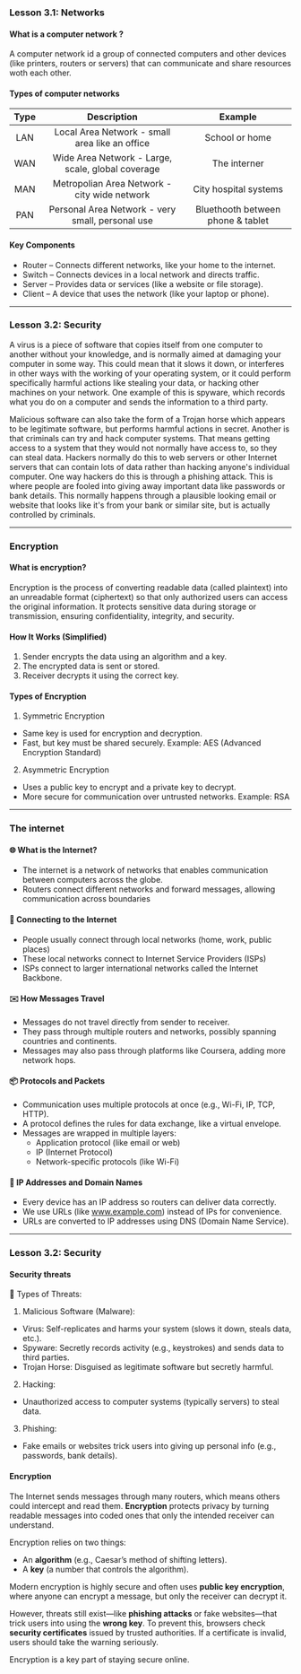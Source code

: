 ### Lesson 3.1: Networks

#### What is a computer network ?

A computer network id a group of connected computers and other devices (like printers, routers or servers) that can communicate and share resources woth each other.

#### Types of computer networks

|Type| Description|Example|
|:----:|:----:|:----:|
|LAN|Local Area Network - small area like an office| School or home|
|WAN|Wide Area Network - Large, scale, global coverage| The interner|
|MAN|Metropolian Area Network - city wide network|City hospital systems|
|PAN|Personal Area Network - very small, personal use|Bluethooth between phone & tablet|

#### Key Components
- Router – Connects different networks, like your home to the internet.
- Switch – Connects devices in a local network and directs traffic.
- Server – Provides data or services (like a website or file storage).
- Client – A device that uses the network (like your laptop or phone).

----

### Lesson 3.2: Security

A virus is a piece of software that copies itself from one computer to another without your knowledge, and is normally aimed at damaging your computer in some way. This could mean that it slows it down, or interferes in other ways with the working of your operating system, or it could perform specifically harmful actions like stealing your data, or hacking other machines on your network. 
One example of this is spyware, which records what you do on a computer and sends the information to a third party. 

Malicious software can also take the form of a Trojan horse which appears to be legitimate software, but performs harmful actions in secret. 
Another is that criminals can try and hack computer systems. That means getting access to a system that they would not normally have access to, so they can steal data. Hackers normally do this to web servers or other Internet servers that can contain lots of data rather than hacking anyone's individual computer. One way hackers do this is through a phishing attack. This is where people are fooled into giving away important data like passwords or bank details. This normally happens through a plausible looking email or website that looks like it's from your bank or similar site, but is actually controlled by criminals. 

---- 

### Encryption

#### What is encryption?

Encryption is the process of converting readable data (called plaintext) into an unreadable format (ciphertext) so that only authorized users can access the original information.
It protects sensitive data during storage or transmission, ensuring confidentiality, integrity, and security.

####  How It Works (Simplified)
1. Sender encrypts the data using an algorithm and a key.
2. The encrypted data is sent or stored.
3. Receiver decrypts it using the correct key.

####  Types of Encryption
1. Symmetric Encryption
- Same key is used for encryption and decryption.
- Fast, but key must be shared securely.
Example: AES (Advanced Encryption Standard)

2. Asymmetric Encryption
- Uses a public key to encrypt and a private key to decrypt.
- More secure for communication over untrusted networks.
Example: RSA

-----
### The internet

#### 🌐 What is the Internet?

-  The internet is a network of networks that enables communication between computers across the globe.
-  Routers connect different networks and forward messages, allowing communication across boundaries

#### 📶 Connecting to the Internet

- People usually connect through local networks (home, work, public places)
- These local networks connect to Internet Service Providers (ISPs)
- ISPs connect to larger international networks called the Internet Backbone.

#### ✉️ How Messages Travel
- Messages do not travel directly from sender to receiver.
- They pass through multiple routers and networks, possibly spanning countries and continents.
- Messages may also pass through platforms like Coursera, adding more network hops.

#### 📦 Protocols and Packets
- Communication uses multiple protocols at once (e.g., Wi-Fi, IP, TCP, HTTP).
- A protocol defines the rules for data exchange, like a virtual envelope.
- Messages are wrapped in multiple layers:
  - Application protocol (like email or web)
  - IP (Internet Protocol)
  - Network-specific protocols (like Wi-Fi)
 
#### 🧭 IP Addresses and Domain Names
- Every device has an IP address so routers can deliver data correctly.
- We use URLs (like www.example.com) instead of IPs for convenience.
- URLs are converted to IP addresses using DNS (Domain Name Service).

----

### Lesson 3.2: Security

#### Security threats

🦠 Types of Threats:
1. Malicious Software (Malware):
- Virus: Self-replicates and harms your system (slows it down, steals data, etc.).
- Spyware: Secretly records activity (e.g., keystrokes) and sends data to third parties.
- Trojan Horse: Disguised as legitimate software but secretly harmful.
2. Hacking:
- Unauthorized access to computer systems (typically servers) to steal data.
3. Phishing:
- Fake emails or websites trick users into giving up personal info (e.g., passwords, bank details).

#### Encryption

The Internet sends messages through many routers, which means others could intercept and read them. **Encryption** protects privacy by turning readable messages into coded ones that only the intended receiver can understand.

Encryption relies on two things:

* An **algorithm** (e.g., Caesar’s method of shifting letters).
* A **key** (a number that controls the algorithm).

Modern encryption is highly secure and often uses **public key encryption**, where anyone can encrypt a message, but only the receiver can decrypt it.

However, threats still exist—like **phishing attacks** or fake websites—that trick users into using the **wrong key**. To prevent this, browsers check **security certificates** issued by trusted authorities. If a certificate is invalid, users should take the warning seriously.

Encryption is a key part of staying secure online.



